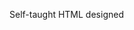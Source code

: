 Self-taught HTML designed
              
 
 
 
      
 
 
                                                                                                                       